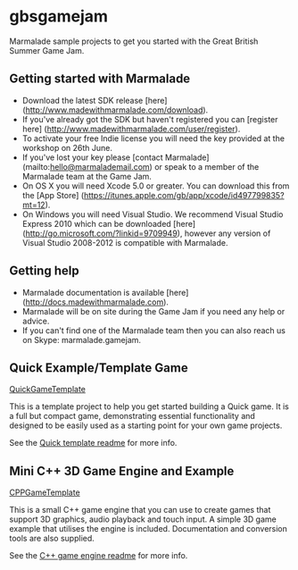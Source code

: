gbsgamejam
==========

Marmalade sample projects to get you started with the Great British Summer Game Jam.

Getting started with Marmalade
------------------------------
* Download the latest SDK release [here] (http://www.madewithmarmalade.com/download).
* If you've already got the SDK but haven't registered you can [register here] (http://www.madewithmarmalade.com/user/register).
* To activate your free Indie license you will need the key provided at the workshop on 26th June.
* If you've lost your key please [contact Marmalade] (mailto:hello@marmalademail.com) or speak to a member of the Marmalade team at the Game Jam.
* On OS X you will need Xcode 5.0 or greater.  You can download this from the [App Store] (https://itunes.apple.com/gb/app/xcode/id497799835?mt=12).
* On Windows you will need Visual Studio. We recommend Visual Studio Express 2010 which can be downloaded [here] (http://go.microsoft.com/?linkid=9709949), however any version of Visual Studio 2008-2012 is compatible with Marmalade.

Getting help
------------
* Marmalade documentation is available [here] (http://docs.madewithmarmalade.com).
* Marmalade will be on site during the Game Jam if you need any help or advice.
* If you can't find one of the Marmalade team then you can also reach us on Skype: marmalade.gamejam.

Quick Example/Template Game
---------------------------

[QuickGameTemplate](QuickGameTemplate/)

This is a template project to help you get started building a Quick game. It is a full
but compact game, demonstrating essential functionality and designed to be easily used
as a starting point for your own game projects.

See the [Quick template readme](QuickGameTemplate/ReadMe.QuickGameTemplate.txt) for more
info.

Mini C++ 3D Game Engine and Example
-----------------------------------

[CPPGameTemplate](CPPGameTemplate/)

This is a small C++ game engine that you can use to create games that 
support 3D graphics, audio playback and touch input. A simple 3D game example that 
utilises the engine is included. Documentation and conversion tools are also supplied.

See the [C++ game engine readme](CPPGameTemplate/ReadMe.CPPGameTemplate.txt) for more
info.
